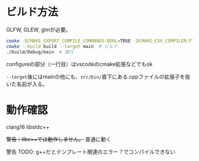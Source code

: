 # ビルド方法
GLFW, GLEW, glmが必要。
```bash
cmake -DCMAKE_EXPORT_COMPILE_COMMANDS:BOOL=TRUE -DCMAKE_CXX_COMPILER:FILEPATH=clang++ -B ./build -G "Ninja Multi-Config"
cmake --build build --target main  # ビルド
./build/Debug/main  # 実行
```
configureの部分（一行目）はvscodeのcmake拡張などでもok

`--target`後にはmainの他にも、`src/bin/`直下にある.cppファイルの拡張子を抜いた名前が入る。

# 動作確認
clang16
libstdc++

~~警告：libc++では動作しません。~~ 普通に動く

警告 TODO: g++だとテンプレート関連のエラー？でコンパイルできない
